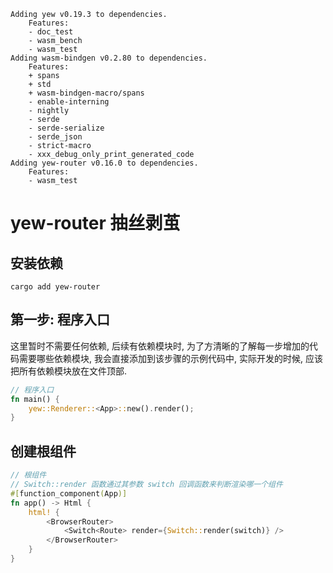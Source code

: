 ```shell
Adding yew v0.19.3 to dependencies.
    Features:
    - doc_test
    - wasm_bench
    - wasm_test
Adding wasm-bindgen v0.2.80 to dependencies.
    Features:
    + spans
    + std
    + wasm-bindgen-macro/spans
    - enable-interning
    - nightly
    - serde
    - serde-serialize
    - serde_json
    - strict-macro
    - xxx_debug_only_print_generated_code
Adding yew-router v0.16.0 to dependencies.
    Features:
    - wasm_test     
```

# yew-router 抽丝剥茧

## 安装依赖

```shell
cargo add yew-router
```

## 第一步: 程序入口

这里暂时不需要任何依赖, 后续有依赖模块时, 为了方清晰的了解每一步增加的代码需要哪些依赖模块, 我会直接添加到该步骤的示例代码中, 实际开发的时候, 应该把所有依赖模块放在文件顶部.

```rust
// 程序入口
fn main() {
    yew::Renderer::<App>::new().render();
}
```

## 创建根组件

```rust
// 根组件
// Switch::render 函数通过其参数 switch 回调函数来判断渲染哪一个组件
#[function_component(App)]
fn app() -> Html {
    html! {
        <BrowserRouter>
            <Switch<Route> render={Switch::render(switch)} />
        </BrowserRouter>
    }
}
```
